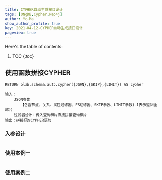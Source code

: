 ```yaml
---
title: CYPHER自动生成接口设计
tags: [ONgDB,Cypher,Neo4j]
author: Yc-Ma
show_author_profile: true
key: 2021-04-12-CYPHER自动生成接口设计
pageview: true
---
```


Here's the table of contents:
1. TOC
{:toc}

## 使用函数拼接CYPHER
```
RETURN olab.schema.auto.cypher({JSON},{SKIP},{LIMIT}) AS cypher
```
```
输入：
    JSON参数
       【包含节点、关系、属性过滤器、ES过滤器、SKIP参数、LIMIT参数(-1表示返回全部)】
    过滤器设计：传入查询碎片直接拼接查询碎片
输出：拼接好的CYPHER语句
```

### 入参设计
```
```

### 使用案例一
```
```

### 使用案例二
```
```

